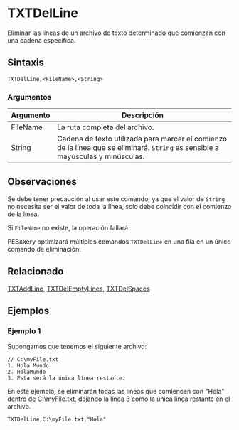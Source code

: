 # TXTDelLine

Eliminar las líneas de un archivo de texto determinado que comienzan con una cadena específica.

## Sintaxis

```pebakery
TXTDelLine,<FileName>,<String>
```

### Argumentos

| Argumento | Descripción |
| --- | --- |
| FileName | La ruta completa del archivo. |
| String   | Cadena de texto utilizada para marcar el comienzo de la línea que se eliminará. `String` es sensible a mayúsculas y minúsculas.

## Observaciones

Se debe tener precaución al usar este comando, ya que el valor de `String` no necesita ser el valor de toda la línea, solo debe coincidir con el comienzo de la línea.

Si `FileName` no existe, la operación fallará.

PEBakery optimizará múltiples comandos `TXTDelLine` en una fila en un único comando de eliminación.

## Relacionado

[TXTAddLine](./TXTAddLine.md), [TXTDelEmptyLines](./TXTDelEmptyLines.md), [TXTDelSpaces](./TXTDelSpaces.md)

## Ejemplos

### Ejemplo 1

Supongamos que tenemos el siguiente archivo:

```pebakery
// C:\myFile.txt
1. Hola Mundo
2. HolaMundo
3. Esta será la única línea restante.
```

En este ejemplo, se eliminarán todas las líneas que comiencen con "Hola" dentro de C:\myFile.txt, dejando la línea 3 como la única línea restante en el archivo.

```pebakery
TXTDelLine,C:\myFile.txt,"Hola"
```
